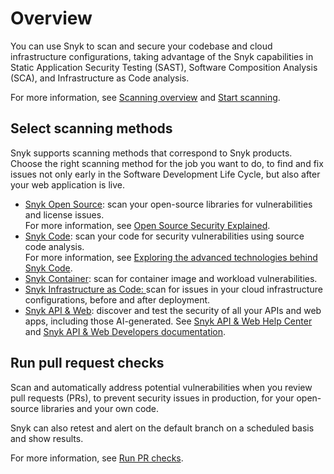 # Overview

You can use Snyk to scan and secure your codebase and cloud infrastructure configurations, taking advantage of the Snyk capabilities in Static Application Security Testing (SAST), Software Composition Analysis (SCA), and  Infrastructure as Code analysis.

For more information, see [Scanning overview](scanning-overview.md) and [Start scanning](start-scanning.md).

## Select scanning methods

Snyk supports scanning methods that correspond to Snyk products. Choose the right scanning method for the job you want to do, to find and fix issues not only early in the Software Development Life Cycle, but also after your web application is live.

* [Snyk Open Source](snyk-open-source/): scan your open-source libraries for vulnerabilities and license issues.\
  For more information, see [Open Source Security Explained](https://snyk.io/series/open-source-security/).
* [Snyk Code](snyk-code/): scan your code for security vulnerabilities using source code analysis.\
  For more information, see [Exploring the advanced technologies behind Snyk Code](https://snyk.io/blog/advanced-technologies-behind-snyk-code/).
* [Snyk Container](snyk-container/): scan for container image and workload vulnerabilities.
* [Snyk Infrastructure as Code: ](snyk-iac/)scan for issues in your cloud infrastructure configurations, before and after deployment.
* [Snyk API & Web](https://snyk.io/product/dast-api-web/): discover and test the security of all your APIs and web apps, including those AI-generated. See [Snyk API & Web Help Center](https://help.probely.com/en/) and [Snyk API & Web Developers documentation](https://developers.probely.com/).

## Run pull request checks

Scan and automatically address potential vulnerabilities when you review pull requests (PRs), to prevent security issues in production, for your open-source libraries and your own code.

Snyk can also retest and alert on the default branch on a scheduled basis and show results.&#x20;

For more information, see [Run PR checks](pull-requests/pull-request-checks/).
